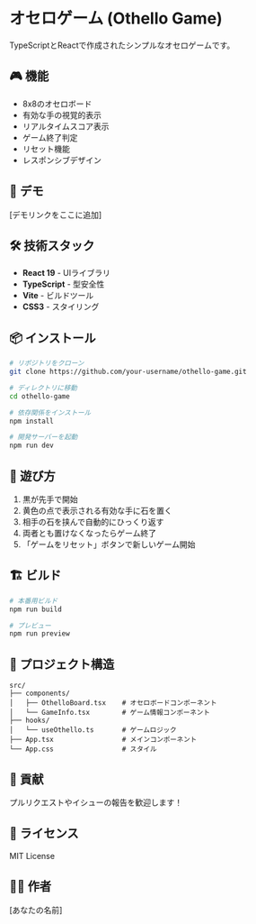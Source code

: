 # オセロゲーム (Othello Game)

TypeScriptとReactで作成されたシンプルなオセロゲームです。

## 🎮 機能

- 8x8のオセロボード
- 有効な手の視覚的表示
- リアルタイムスコア表示
- ゲーム終了判定
- リセット機能
- レスポンシブデザイン

## 🚀 デモ

[デモリンクをここに追加]

## 🛠️ 技術スタック

- **React 19** - UIライブラリ
- **TypeScript** - 型安全性
- **Vite** - ビルドツール
- **CSS3** - スタイリング

## 📦 インストール

```bash
# リポジトリをクローン
git clone https://github.com/your-username/othello-game.git

# ディレクトリに移動
cd othello-game

# 依存関係をインストール
npm install

# 開発サーバーを起動
npm run dev
```

## 🎯 遊び方

1. 黒が先手で開始
2. 黄色の点で表示される有効な手に石を置く
3. 相手の石を挟んで自動的にひっくり返す
4. 両者とも置けなくなったらゲーム終了
5. 「ゲームをリセット」ボタンで新しいゲーム開始

## 🏗️ ビルド

```bash
# 本番用ビルド
npm run build

# プレビュー
npm run preview
```

## 📁 プロジェクト構造

```
src/
├── components/
│   ├── OthelloBoard.tsx    # オセロボードコンポーネント
│   └── GameInfo.tsx        # ゲーム情報コンポーネント
├── hooks/
│   └── useOthello.ts       # ゲームロジック
├── App.tsx                 # メインコンポーネント
└── App.css                 # スタイル
```

## 🤝 貢献

プルリクエストやイシューの報告を歓迎します！

## 📄 ライセンス

MIT License

## 👨‍💻 作者

[あなたの名前]
